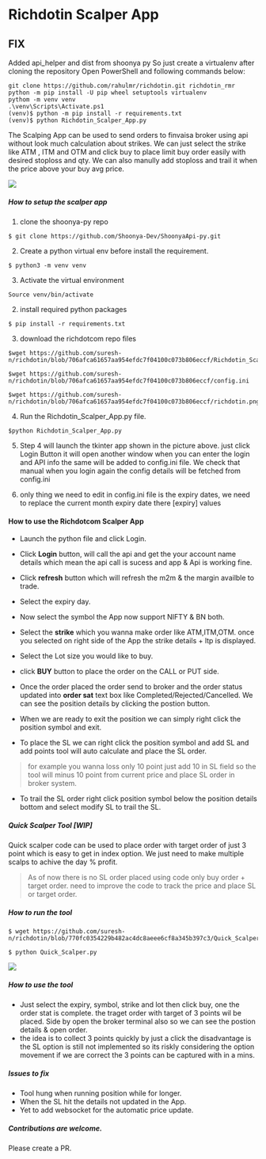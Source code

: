 # Richdotin Scalper App

## FIX 

Added api_helper and dist from shoonya py
So just create a virtualenv after cloning the repository
Open PowerShell and following commands below:

```
git clone https://github.com/rahulmr/richdotin.git richdotin_rmr
python -m pip install -U pip wheel setuptools virtualenv
pythom -m venv venv
.\venv\Scripts\Activate.ps1
(venv)$ python -m pip install -r requirements.txt
(venv)$ python Richdotin_Scalper_App.py

```

The Scalping App can be used to send orders to finvaisa broker using api without look much calculation about strikes. We can just select the strike like ATM , ITM and OTM and click buy to place limit buy order easily with desired stoploss and qty. We can also manully add stoploss and trail it when the price above your buy avg price. 

![](https://i.imgur.com/ltSnCtG.png)


##### How to setup the scalper app 

1. clone the shoonya-py repo 

```
$ git clone https://github.com/Shoonya-Dev/ShoonyaApi-py.git

```
2. Create a python virtual env before install the requirement.

```
$ python3 -m venv venv
```

3. Activate the virtual environment

```
Source venv/bin/activate
```

2. install required python packages  

`$ pip install -r requirements.txt`

3. download the richdotcom repo files 

```
$wget https://github.com/suresh-n/richdotin/blob/706afca61657aa954efdc7f04100c073b806eccf/Richdotin_Scalper_App.py
```

```
$wget https://github.com/suresh-n/richdotin/blob/706afca61657aa954efdc7f04100c073b806eccf/config.ini

$wget https://github.com/suresh-n/richdotin/blob/706afca61657aa954efdc7f04100c073b806eccf/richdotin.png

```
4. Run the Richdotin_Scalper_App.py file. 

```
$python Richdotin_Scalper_App.py

```

5. Step 4 will launch the tkinter app shown in the picture above. just click Login Button it will open another window when you can enter the login and API info the same will be added to config.ini file. We check that manual when you login again the config details will be fetched from config.ini

6. only thing we need to edit in config.ini file is the expiry dates, we need to replace the current month expiry date there [expiry] values

#### How to use the Richdotcom Scalper App 

* Launch the python file and click Login.

* Click **Login** button, will call the api and get the your account name details which mean the api call is sucess and app & Api is working fine.

* Click **refresh** button which will  refresh the m2m & the margin availble to trade.

* Select the expiry day.

* Now select the symbol the App now support NIFTY & BN both. 

* Select the **strike** which you wanna make order like ATM,ITM,OTM. once you selected on right side of the App the strike details + ltp is displayed. 

* Select the Lot size you would like to buy. 

* click **BUY** button to place the order on the CALL or PUT side.

* Once the order placed the order send to broker and the order status updated into **order sat** text box like Completed/Rejected/Cancelled. We can see the position details by clicking the postion button. 

* When we are ready to exit the position we can simply right  click the position symbol and exit.

* To place the SL we can right click the position symbol and add SL and add points tool will auto calculate and place the SL order. 
> for example you wanna loss only 10 point just add 10 in SL field so the tool will minus 10 point from current price and place SL order in broker system. 

* To trail the SL order right click position symbol below the position details bottom and select modify SL to trail the SL. 

##### Quick Scalper Tool [WIP]

Quick scalper code can be used to place order with target order of just 3 point which is easy to get in index option. We just need to make multiple scalps to achive the day % profit.

> As of now there is no SL order placed using code only buy order + target order. need to improve the code to track the price and place SL or target order. 

##### How to run the tool 

```
$ wget https://github.com/suresh-n/richdotin/blob/770fc0354229b482ac4dc8aeee6cf8a345b397c3/Quick_Scalper.py
```

```
$ python Quick_Scalper.py

```

![](https://i.imgur.com/SU6YZ2C.png)

##### How to use the tool 

* Just select the expiry, symbol, strike and lot then click buy, one the order stat is complete. the traget order with target of 3 points wil be placed. Side by open the broker terminal also so we can see the postion details & open order. 
* the idea is to collect 3 points quickly by just a click the disadvantage is the SL option is still not implemented so its riskly considering the option movement if we are correct the 3 points can be captured with in a mins. 

##### Issues to fix

* Tool hung  when running position while for longer. 
* When the SL hit the details not updated in the App. 
* Yet to add websocket for the automatic price update.  


##### Contributions are welcome. 

Please create a PR. 